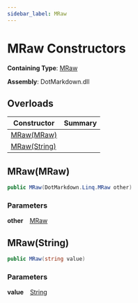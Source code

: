 ```yaml
---
sidebar_label: MRaw
---
```


# MRaw Constructors

**Containing Type**: [MRaw](../index.md)

**Assembly**: DotMarkdown\.dll

## Overloads

| Constructor | Summary |
| ----------- | ------- |
| [MRaw(MRaw)](#DotMarkdown_Linq_MRaw__ctor_DotMarkdown_Linq_MRaw_) | |
| [MRaw(String)](#DotMarkdown_Linq_MRaw__ctor_System_String_) | |

## MRaw\(MRaw\) <a id="DotMarkdown_Linq_MRaw__ctor_DotMarkdown_Linq_MRaw_"></a>

```csharp
public MRaw(DotMarkdown.Linq.MRaw other)
```

### Parameters

**other** &ensp; [MRaw](../index.md)

## MRaw\(String\) <a id="DotMarkdown_Linq_MRaw__ctor_System_String_"></a>

```csharp
public MRaw(string value)
```

### Parameters

**value** &ensp; [String](https://docs.microsoft.com/en-us/dotnet/api/system.string)